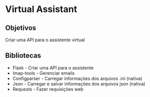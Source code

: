 # Virtual Assistant
## Objetivos
Criar uma API para o assistente virtual

## Bibliotecas
- Flask - Criar uma API para o assistente
- Imap-tools - Gerenciar emails
- Configparser - Carregar informações dos arquivos .ini (nativa)
- Json - Carregar e salvar informações dos arquivos json (nativa)
- Requests - Fazer requisições web